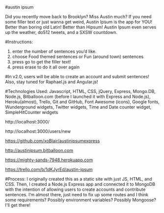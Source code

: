 #austin ipsum

Did you recently move back to Brooklyn? Miss Austin much?
If you need some filler text or just wanna get weird, Austin Ipsum is the app for YOU! Better than boring old Latin! Better than Hipsum! Austin Ipsum even serves up the weather, do512 tweets, and a SXSW countdown.

#Instructions: 
1. enter the number of sentences you’d like.
2. choose Food themed sentences or Fun (around town) sentences
3. press go to get the filler text!
4. press erase to do it all over again

#In v2.0, users will be able to create an account and submit sentences! Also, stay tuned for Raphael.js and Angular.js!

#Technologies Used:
Javascript, 
HTML, 
CSS, 
jQuery, 
Express, 
Mongo.DB,  
Node.js, 
Bitballoon.com (before I launched it with Express and Node.js), 
Heroku(almost), 
Trello, 
Git and GitHub, 
Font Awesome (icons), 
Google fonts, 
Wunderground widgets, 
Twitter widgets, 
Time and Date counter widget, 
SimpleHitCounter widgets

http://localhost:3000/

http://localhost:3000/users/new

https://github.com/xoBlair/austinipsumexpress

http://austinipsum.bitballoon.com

https://mighty-sands-7948.herokuapp.com

https://trello.com/b/1dKJyrEd/austin-ipsum


#Process: 
I originally created this as a static site with just JS, HTML, and CSS. Then, I created a Node.js Express app and connected it to MongoDB with the intention of allowing users to create accounts and contribute sentences. I’m almost there, just need to fix up some routes and I think some requirements? Possibly environment variables? Possibly Mongoose?  I'll get there!
